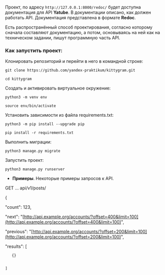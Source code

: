 Проект, по адресу  `http://127.0.0.1:8000/redoc/`  будет доступна документация для API  **Yatube**. В документации описано, как должен работать API. Документация представлена в формате  **Redoc**.

Есть распространённый способ проектирования, согласно которому сначала составляют документацию, а потом, основываясь на ней как на техническом задании, пишут программную часть API. 

### Как запустить проект:

Клонировать репозиторий и перейти в него в командной строке:

```
git clone https://github.com/yandex-praktikum/kittygram.git

```

```
cd kittygram

```

Cоздать и активировать виртуальное окружение:

```
python3 -m venv env

```

```
source env/bin/activate

```

Установить зависимости из файла requirements.txt:

```
python3 -m pip install --upgrade pip

```

```
pip install -r requirements.txt

```

Выполнить миграции:

```
python3 manage.py migrate

```

Запустить проект:

```
python3 manage.py runserver
```
-   **Примеры**. Некоторые примеры запросов к API.

GET ... api/v1/posts/

{

   "count": 123,
    
 "next": "[http://api.example.org/accounts/?offset=400&limit=100](http://api.example.org/accounts/?offset=400&limit=100)",
    
 "previous": "[http://api.example.org/accounts/?offset=200&limit=100](http://api.example.org/accounts/?offset=200&limit=100)",
    
 "results": [
    
       {}
        
    
    ]